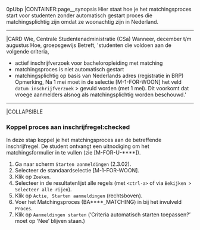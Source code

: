 0pUbp
|CONTAINER:page__synopsis
Hier staat hoe je het matchingsproces start voor studenten zonder automatisch gestart proces die matchingsplichtig zijn omdat ze woonachtig zijn in Nederland.
_____
|CARD
Wie, Centrale Studentenadministratie (CSa)
Wanneer, december t/m augustus
Hoe, groepsgewijs
Betreft, 'studenten die voldoen aan de volgende criteria,

* actief inschrijfverzoek voor bacheloropleiding met matching
* matchingsproces is niet automatisch gestart
* matchingsplichtig op basis van Nederlands adres (registratie in BRP)
Opmerking, Na 1 mei moet in de selectie [M-1-FOR-WOON] het veld `datum inschrijfverzoek` > gevuld worden (met 1 mei). Dit voorkomt dat vroege aanmelders alsnog als matchingsplichtig worden beschouwd.'
_____
|COLLAPSIBLE
### Koppel proces aan inschrijfregel:checked
In deze stap koppel je het matchingsproces aan de betreffende inschrijfregel. De student ontvangt een uitnodiging om het matchingsformulier in te vullen (zie [M-FOR-U-****]).

1. Ga naar scherm `Starten aanmeldingen` (2.3.02).
1. Selecteer de standaardselectie [M-1-FOR-WOON].
1. Klik op `Zoeken`.
1. Selecteer in de resultatenlijst alle regels (met `<ctrl-a>` of via `Bekijken > Selecteer alle rijen`).
1. Klik op `Actie, Starten aanmeldingen` (rechtsboven).
1. Voer het Matchingsproces (BA****_MATCHING) in bij het invulveld `Proces`.
1. Klik op `Aanmeldingen starten` (‘Criteria automatisch starten toepassen?’ moet op ‘Nee’ blijven staan.)




